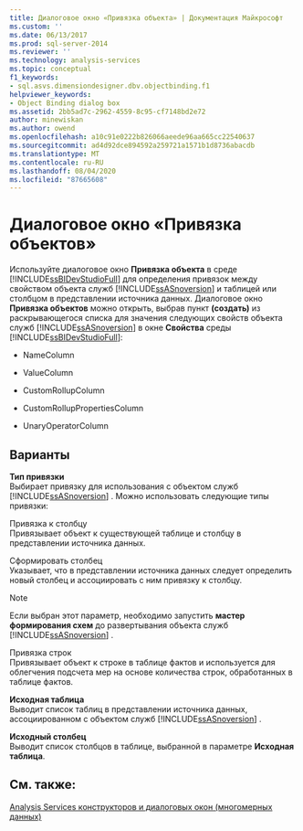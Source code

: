 ```yaml
---
title: Диалоговое окно «Привязка объекта» | Документация Майкрософт
ms.custom: ''
ms.date: 06/13/2017
ms.prod: sql-server-2014
ms.reviewer: ''
ms.technology: analysis-services
ms.topic: conceptual
f1_keywords:
- sql.asvs.dimensiondesigner.dbv.objectbinding.f1
helpviewer_keywords:
- Object Binding dialog box
ms.assetid: 2bb5ad7c-2962-4559-8c95-cf7148bd2e72
author: minewiskan
ms.author: owend
ms.openlocfilehash: a10c91e0222b826066aeede96aa665cc22540637
ms.sourcegitcommit: ad4d92dce894592a259721a1571b1d8736abacdb
ms.translationtype: MT
ms.contentlocale: ru-RU
ms.lasthandoff: 08/04/2020
ms.locfileid: "87665608"
---
```

# <a name="object-binding-dialog-box"></a>Диалоговое окно «Привязка объектов»
  Используйте диалоговое окно **Привязка объекта** в среде [!INCLUDE[ssBIDevStudioFull](../includes/ssbidevstudiofull-md.md)] для определения привязок между свойством объекта служб [!INCLUDE[ssASnoversion](../includes/ssasnoversion-md.md)] и таблицей или столбцом в представлении источника данных. Диалоговое окно **Привязка объектов** можно открыть, выбрав пункт **(создать)** из раскрывающегося списка для значения следующих свойств объекта служб [!INCLUDE[ssASnoversion](../includes/ssasnoversion-md.md)] в окне **Свойства** среды [!INCLUDE[ssBIDevStudioFull](../includes/ssbidevstudiofull-md.md)]:  
  
-   NameColumn  
  
-   ValueColumn  
  
-   CustomRollupColumn  
  
-   CustomRollupPropertiesColumn  
  
-   UnaryOperatorColumn  
  
## <a name="options"></a>Варианты  
 **Тип привязки**  
 Выбирает привязку для использования с объектом служб [!INCLUDE[ssASnoversion](../includes/ssasnoversion-md.md)] . Можно использовать следующие типы привязки:  
  
 Привязка к столбцу  
 Привязывает объект к существующей таблице и столбцу в представлении источника данных.  
  
 Сформировать столбец  
 Указывает, что в представлении источника данных следует определить новый столбец и ассоциировать с ним привязку к столбцу.  
  
> [!NOTE]  
>  Если выбран этот параметр, необходимо запустить **мастер формирования схем** до развертывания объекта служб [!INCLUDE[ssASnoversion](../includes/ssasnoversion-md.md)] .  
  
 Привязка строк  
 Привязывает объект к строке в таблице фактов и используется для облегчения подсчета мер на основе количества строк, обработанных в таблице фактов.  
  
 **Исходная таблица**  
 Выводит список таблиц в представлении источника данных, ассоциированном с объектом служб [!INCLUDE[ssASnoversion](../includes/ssasnoversion-md.md)] .  
  
 **Исходный столбец**  
 Выводит список столбцов в таблице, выбранной в параметре **Исходная таблица**.  
  
## <a name="see-also"></a>См. также:  
 [Analysis Services конструкторов и диалоговых окон &#40;многомерных данных&#41;](analysis-services-designers-and-dialog-boxes-multidimensional-data.md)  
  
  
